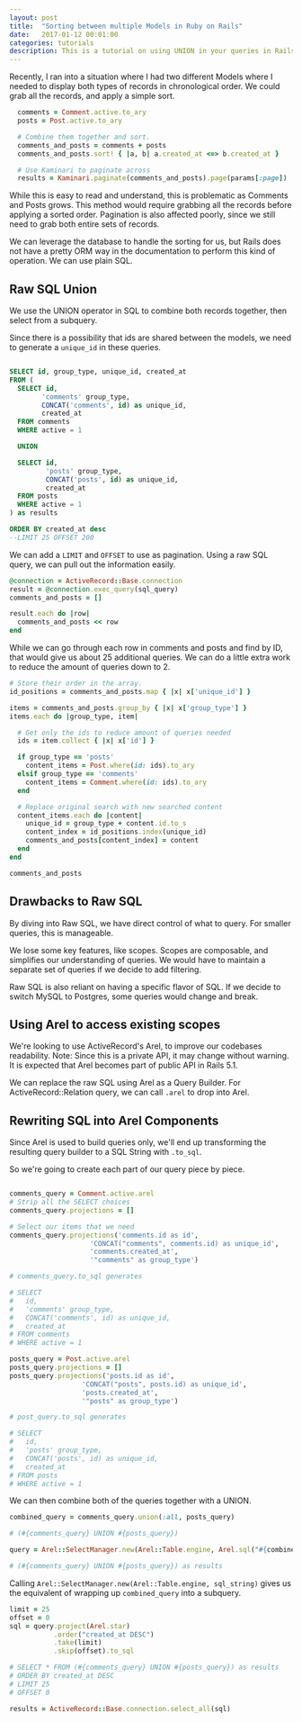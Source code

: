 ```yaml
---
layout: post
title:  "Sorting between multiple Models in Ruby on Rails"
date:   2017-01-12 00:01:00
categories: tutorials
description: This is a tutorial on using UNION in your queries in Rails. We structure a simple UNION query into Arel Components so that we can leverage the database to do sorting.
---
```


Recently, I ran into a situation where I had two different Models where I needed to display both types of records in chronological order. We could grab all the records, and apply a simple sort.

```ruby
  comments = Comment.active.to_ary
  posts = Post.active.to_ary

  # Combine them together and sort.
  comments_and_posts = comments + posts
  comments_and_posts.sort! { |a, b| a.created_at <=> b.created_at }

  # Use Kaminari to paginate across
  results = Kaminari.paginate(comments_and_posts).page(params[:page])
```

While this is easy to read and understand, this is problematic as Comments and Posts grows. This method would require grabbing all the records before applying a sorted order. Pagination is also affected poorly, since we still need to grab both entire sets of records.

We can leverage the database to handle the sorting for us, but Rails does not have a pretty ORM way in the documentation to perform this kind of operation. We can use plain SQL.

## Raw SQL Union

We use the UNION operator in SQL to combine both records together, then select from a subquery.


Since there is a possibility that ids are shared between the models, we need to generate a `unique_id` in these queries.

```sql

SELECT id, group_type, unique_id, created_at
FROM (
  SELECT id,
        'comments' group_type,
        CONCAT('comments', id) as unique_id,
        created_at
  FROM comments
  WHERE active = 1

  UNION

  SELECT id,
         'posts' group_type,
         CONCAT('posts', id) as unique_id,
         created_at
  FROM posts
  WHERE active = 1
) as results

ORDER BY created_at desc
--LIMIT 25 OFFSET 200
```

We can add a `LIMIT` and `OFFSET` to use as pagination. Using a raw SQL query, we can pull out the information easily.

```ruby
@connection = ActiveRecord::Base.connection
result = @connection.exec_query(sql_query)
comments_and_posts = []

result.each do |row|
  comments_and_posts << row
end
```

While we can go through each row in comments and posts and find by ID, that would give us about 25 additional queries. We can do a little extra work to reduce the amount of queries down to 2.


```ruby
# Store their order in the array.
id_positions = comments_and_posts.map { |x| x['unique_id'] }

items = comments_and_posts.group_by { |x| x['group_type'] }
items.each do |group_type, item|

  # Get only the ids to reduce amount of queries needed
  ids = item.collect { |x| x['id'] }

  if group_type == 'posts'
    content_items = Post.where(id: ids).to_ary
  elsif group_type == 'comments'
    content_items = Comment.where(id: ids).to_ary
  end

  # Replace original search with new searched content
  content_items.each do |content|
    unique_id = group_type + content.id.to_s
    content_index = id_positions.index(unique_id)
    comments_and_posts[content_index] = content
  end
end

comments_and_posts
```

## Drawbacks to Raw SQL

By diving into Raw SQL, we have direct control of what to query. For smaller queries, this is manageable.

We lose some key features, like scopes. Scopes are composable, and simplifies our understanding of queries. We would have to maintain a separate set of queries if we decide to add filtering.

Raw SQL is also reliant on having a specific flavor of SQL. If we decide to switch MySQL to Postgres, some queries would change and break.

## Using Arel to access existing scopes

We're looking to use ActiveRecord's Arel, to improve our codebases readability. Note: Since this is a private API, it may change without warning. It is expected that Arel becomes part of public API in Rails 5.1.

We can replace the raw SQL using Arel as a Query Builder. For ActiveRecord::Relation query, we can call `.arel` to drop into Arel.

## Rewriting SQL into Arel Components
Since Arel is used to build queries only, we'll end up transforming the resulting query builder to a SQL String with `.to_sql`.

So we're going to create each part of our query piece by piece.

```ruby

comments_query = Comment.active.arel
# Strip all the SELECT choices
comments_query.projections = []

# Select our items that we need
comments_query.projections('comments.id as id',
                    'CONCAT("comments", comments.id) as unique_id',
                    'comments.created_at',
                    '"comments" as group_type')

# comments_query.to_sql generates

# SELECT
#   id,
#   'comments' group_type,
#   CONCAT('comments', id) as unique_id,
#   created_at
# FROM comments
# WHERE active = 1

posts_query = Post.active.arel
posts_query.projections = []
posts_query.projections('posts.id as id',
                  'CONCAT("posts", posts.id) as unique_id',
                  'posts.created_at',
                  '"posts" as group_type')

# post_query.to_sql generates

# SELECT
#   id,
#   'posts' group_type,
#   CONCAT('posts', id) as unique_id,
#   created_at
# FROM posts
# WHERE active = 1

```

We can then combine both of the queries together with a UNION.

```ruby
combined_query = comments_query.union(:all, posts_query)

# (#{comments_query} UNION #{posts_query})

query = Arel::SelectManager.new(Arel::Table.engine, Arel.sql("#{combined_query.to_sql} as results"))

# (#{comments_query} UNION #{posts_query}) as results

```

Calling `Arel::SelectManager.new(Arel::Table.engine, sql_string)` gives us the equivalent of wrapping up `combined_query` into a subquery.

```ruby
limit = 25
offset = 0
sql = query.project(Arel.star)
           .order("created_at DESC")
           .take(limit)
           .skip(offset).to_sql

# SELECT * FROM (#{comments_query} UNION #{posts_query}) as results
# ORDER BY created_at DESC
# LIMIT 25
# OFFSET 0

results = ActiveRecord::Base.connection.select_all(sql)
```



